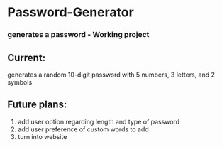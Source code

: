 # Password-Generator
### generates a password - Working project

## Current:
generates a random 10-digit password with 5 numbers, 3 letters, and 2 symbols

## Future plans:
1. add user option regarding length and type of password
2. add user preference of custom words to add
3. turn into website
